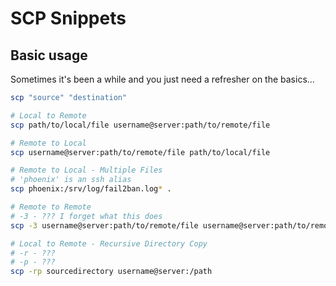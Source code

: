 # SCP Snippets

## Basic usage

Sometimes it's been a while and you just need a refresher on the basics...

```sh
scp "source" "destination"

# Local to Remote
scp path/to/local/file username@server:path/to/remote/file

# Remote to Local
scp username@server:path/to/remote/file path/to/local/file

# Remote to Local - Multiple Files
# 'phoenix' is an ssh alias
scp phoenix:/srv/log/fail2ban.log* .

# Remote to Remote
# -3 - ??? I forget what this does
scp -3 username@server:path/to/remote/file username@server:path/to/remote/file

# Local to Remote - Recursive Directory Copy
# -r - ???
# -p - ???
scp -rp sourcedirectory username@server:/path
```